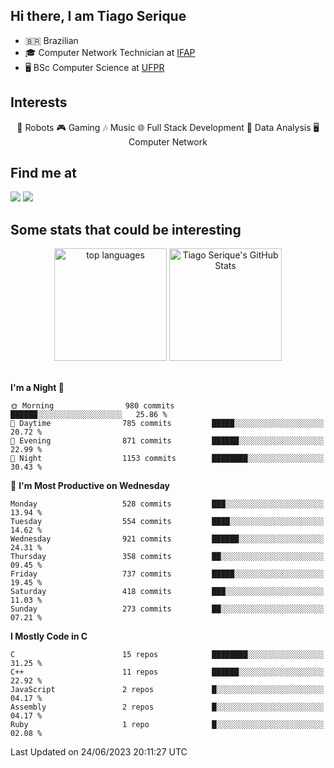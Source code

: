 
<h2> Hi there, I am Tiago Serique</h2>

<div>
	<ul>
		<li>🇧🇷 Brazilian</li>
		<li>🎓 Computer Network Technician at <a href="https://www.ifap.edu.br/">IFAP</a></li>
		<li>🖥️ BSc Computer Science at <a href="https://www.ufpr.br/portalufpr/">UFPR</a></li>
	</ul>
</div>


<h2>Interests</h2>

<div align="center">
	🤖 Robots 🎮 Gaming 🎶 Music 🌐 Full Stack Development 🎲 Data Analysis 🖥️ Computer Network
</div>

<h2>Find me at</h2>

<div>
	<a href="https://www.linkedin.com/in/tiago-serique"><img src="https://img.shields.io/badge/LinkedIn-0077B5?style=for-the-badge&logo=linkedin&logoColor=white"></a>
	<a href="https://www.instagram.com/tiago.serique/"><img src="https://img.shields.io/badge/Instagram-E4405F?style=for-the-badge&logo=instagram&logoColor=white"></a>
</div>

<h2>Some stats that could be interesting</h2>

<div align="center">
	<img height="180em" src="https://tiagoserique.vercel.app/api/top-langs/?layout=compact&theme=tokyonight&username=tiagoserique&langs_count=10&hide=makefile&exclude_repo=vim-mods" alt="top languages">
	<img height="180em" src="https://tiagoserique.vercel.app/api?username=tiagoserique&count_private=true&show_icons=true&theme=tokyonight&include_all_commits=true" alt="Tiago Serique's GitHub Stats">
</div> 

<br>

<!--START_SECTION:waka-->
**I'm a Night 🦉** 

```text
🌞 Morning                980 commits         ██████░░░░░░░░░░░░░░░░░░░   25.86 % 
🌆 Daytime                785 commits         █████░░░░░░░░░░░░░░░░░░░░   20.72 % 
🌃 Evening                871 commits         ██████░░░░░░░░░░░░░░░░░░░   22.99 % 
🌙 Night                  1153 commits        ████████░░░░░░░░░░░░░░░░░   30.43 % 
```
📅 **I'm Most Productive on Wednesday** 

```text
Monday                   528 commits         ███░░░░░░░░░░░░░░░░░░░░░░   13.94 % 
Tuesday                  554 commits         ████░░░░░░░░░░░░░░░░░░░░░   14.62 % 
Wednesday                921 commits         ██████░░░░░░░░░░░░░░░░░░░   24.31 % 
Thursday                 358 commits         ██░░░░░░░░░░░░░░░░░░░░░░░   09.45 % 
Friday                   737 commits         █████░░░░░░░░░░░░░░░░░░░░   19.45 % 
Saturday                 418 commits         ███░░░░░░░░░░░░░░░░░░░░░░   11.03 % 
Sunday                   273 commits         ██░░░░░░░░░░░░░░░░░░░░░░░   07.21 % 
```


**I Mostly Code in C** 

```text
C                        15 repos            ████████░░░░░░░░░░░░░░░░░   31.25 % 
C++                      11 repos            ██████░░░░░░░░░░░░░░░░░░░   22.92 % 
JavaScript               2 repos             █░░░░░░░░░░░░░░░░░░░░░░░░   04.17 % 
Assembly                 2 repos             █░░░░░░░░░░░░░░░░░░░░░░░░   04.17 % 
Ruby                     1 repo              █░░░░░░░░░░░░░░░░░░░░░░░░   02.08 % 
```




 Last Updated on 24/06/2023 20:11:27 UTC
<!--END_SECTION:waka-->
